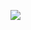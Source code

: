 ![](https://komarev.com/ghpvc/?username=ThePhoenix77&color=01395e&style=for-the-badge&label=VIEWS%20)
